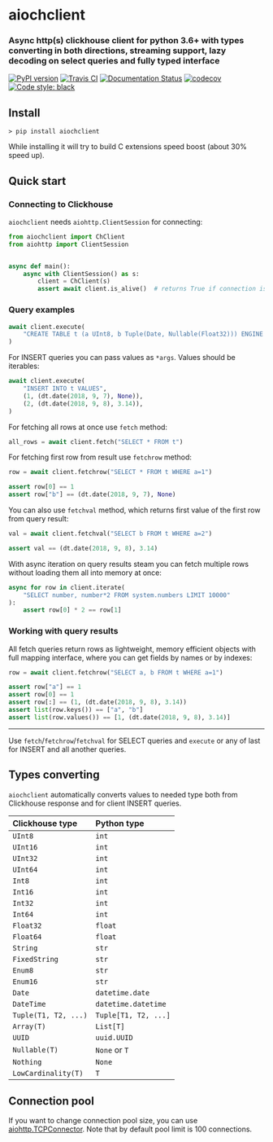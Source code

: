 # aiochclient
### Async http(s) clickhouse client for python 3.6+ with types converting in both directions, streaming support, lazy decoding on select queries and fully typed interface

[![PyPI version](https://badge.fury.io/py/aiochclient.svg)](https://badge.fury.io/py/aiochclient)
[![Travis CI](https://travis-ci.org/maximdanilchenko/aiochclient.svg?branch=master)](https://travis-ci.org/maximdanilchenko/aiochclient)
[![Documentation Status](https://readthedocs.org/projects/aiochclient/badge/?version=latest)](https://aiochclient.readthedocs.io/en/latest/?badge=latest)
[![codecov](https://codecov.io/gh/maximdanilchenko/aiochclient/branch/master/graph/badge.svg)](https://codecov.io/gh/maximdanilchenko/aiochclient)
[![Code style: black](https://img.shields.io/badge/code%20style-black-000000.svg)](https://github.com/ambv/black)

## Install
```
> pip install aiochclient
```

While installing it will try to build C extensions speed boost (about 30% speed up).

## Quick start

### Connecting to Clickhouse

`aiochclient` needs `aiohttp.ClientSession` for connecting:

```python
from aiochclient import ChClient
from aiohttp import ClientSession


async def main():
    async with ClientSession() as s:
        client = ChClient(s)
        assert await client.is_alive()  # returns True if connection is Ok

```

### Query examples
```python
await client.execute(
    "CREATE TABLE t (a UInt8, b Tuple(Date, Nullable(Float32))) ENGINE = Memory"
)
```
For INSERT queries you can pass values as `*args`. Values should be iterables:
```python
await client.execute(
    "INSERT INTO t VALUES",
    (1, (dt.date(2018, 9, 7), None)),
    (2, (dt.date(2018, 9, 8), 3.14)),
)
```
For fetching all rows at once use `fetch` method:
```python
all_rows = await client.fetch("SELECT * FROM t")
```
For fetching first row from result use `fetchrow` method:
```python
row = await client.fetchrow("SELECT * FROM t WHERE a=1")

assert row[0] == 1
assert row["b"] == (dt.date(2018, 9, 7), None)
```
You can also use `fetchval` method, which returns 
first value of the first row from query result:
```python
val = await client.fetchval("SELECT b FROM t WHERE a=2")

assert val == (dt.date(2018, 9, 8), 3.14)
```
With async iteration on query results steam you can fetch 
multiple rows without loading them all into memory at once:
```python
async for row in client.iterate(
    "SELECT number, number*2 FROM system.numbers LIMIT 10000"
):
    assert row[0] * 2 == row[1]
```
### Working with query results
All fetch queries return rows as lightweight, memory 
efficient objects with full mapping interface, where 
you can get fields by names or by indexes: 
```python
row = await client.fetchrow("SELECT a, b FROM t WHERE a=1")

assert row["a"] == 1
assert row[0] == 1
assert row[:] == (1, (dt.date(2018, 9, 8), 3.14))
assert list(row.keys()) == ["a", "b"]
assert list(row.values()) == [1, (dt.date(2018, 9, 8), 3.14)]
```

------

Use `fetch`/`fetchrow`/`fetchval` for SELECT queries 
and `execute` or any of last for INSERT and all another queries.

## Types converting

`aiochclient` automatically converts values to needed type both 
from Clickhouse response and for client INSERT queries.

| Clickhouse type | Python type |
|:----------------|:------------|
| `UInt8` | `int` |
| `UInt16` | `int` |
| `UInt32` | `int` |
| `UInt64` | `int` |
| `Int8` | `int` |
| `Int16` | `int` |
| `Int32` | `int` |
| `Int64` | `int` |
| `Float32` | `float` |
| `Float64` | `float` |
| `String` | `str` |
| `FixedString` | `str` |
| `Enum8` | `str` |
| `Enum16` | `str` |
| `Date` | `datetime.date` |
| `DateTime` | `datetime.datetime` |
| `Tuple(T1, T2, ...)` | `Tuple[T1, T2, ...]` |
| `Array(T)` | `List[T]` |
| `UUID` | `uuid.UUID` |
| `Nullable(T)` | `None` or `T` |
| `Nothing` | `None` |
| `LowCardinality(T)` | `T` |

## Connection pool

If you want to change connection pool size, you can use 
[aiohttp.TCPConnector](https://docs.aiohttp.org/en/stable/client_advanced.html#limiting-connection-pool-size). 
Note that by default pool limit is 100 connections.
